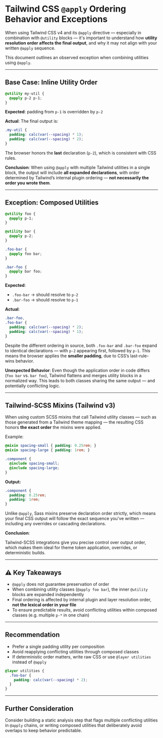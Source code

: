 # Tailwind CSS `@apply` Ordering Behavior and Exceptions

When using Tailwind CSS v4 and its `@apply` directive — especially in combination with `@utility` blocks — it's important to understand how **utility resolution order affects the final output**, and why it may not align with your written `@apply` sequence.

This document outlines an observed exception when combining utilities using `@apply`.

---

## Base Case: Inline Utility Order

```css
@utility my-util {
  @apply p-2 p-1;
}
```

**Expected**: padding from `p-1` is overridden by `p-2`

**Actual**: The final output is:

```css
.my-util {
  padding: calc(var(--spacing) * 1);
  padding: calc(var(--spacing) * 2);
}
```

The browser honors the **last** declaration (`p-2`), which is consistent with CSS rules.

**Conclusion**: When using `@apply` with multiple Tailwind utilities in a single block, the output will include **all expanded declarations**, with order determined by Tailwind’s internal plugin ordering — **not necessarily the order you wrote them**.

---

## Exception: Composed Utilities

```css
@utility foo {
  @apply p-1;
}

@utility bar {
  @apply p-2;
}

.foo-bar {
  @apply foo bar;
}

.bar-foo {
  @apply bar foo;
}
```

**Expected**:

* `.foo-bar` → should resolve to `p-2`
* `.bar-foo` → should resolve to `p-1`

**Actual**:

```css
.bar-foo,
.foo-bar {
  padding: calc(var(--spacing) * 2);
  padding: calc(var(--spacing) * 1);
}
```

Despite the different ordering in source, both `.foo-bar` and `.bar-foo` expand to identical declarations — with `p-2` appearing first, followed by `p-1`. This means the browser applies the **smaller padding**, due to CSS’s last-rule-wins behavior.

**Unexpected Behavior**:
Even though the application order in code differs (`foo bar` vs. `bar foo`), Tailwind flattens and merges utility blocks in a normalized way. This leads to both classes sharing the same output — and potentially conflicting logic.

---

## Tailwind-SCSS Mixins (Tailwind v3)

When using custom SCSS mixins that call Tailwind utility classes — such as those generated from a Tailwind theme mapping — the resulting CSS honors **the exact order** the mixins were applied.

Example:

```scss
@mixin spacing-small { padding: 0.25rem; }
@mixin spacing-large { padding: 1rem; }

.component {
  @include spacing-small;
  @include spacing-large;
}
```

**Output:**

```css
.component {
  padding: 0.25rem;
  padding: 1rem;
}
```

Unlike `@apply`, Sass mixins preserve declaration order strictly, which means your final CSS output will follow the exact sequence you've written — including any overrides or cascading declarations.

**Conclusion**:

Tailwind-SCSS integrations give you precise control over output order, which makes them ideal for theme token application, overrides, or deterministic builds.

---

## ⚠️ Key Takeaways

* `@apply` does not guarantee preservation of order
* When combining utility classes (`@apply foo bar`), the inner `@utility` blocks are expanded independently
* Final ordering is affected by internal plugin and layer resolution order, **not the lexical order in your file**
* To ensure predictable results, avoid conflicting utilities within composed classes (e.g. multiple `p-*` in one chain)

---

## Recommendation

* Prefer a single padding utility per composition
* Avoid reapplying conflicting utilities through composed classes
* If deterministic order matters, write raw CSS or use `@layer utilities` instead of `@apply`

```css
@layer utilities {
  .foo-bar {
    padding: calc(var(--spacing) * 2);
  }
}
```

---

## Further Consideration

Consider building a static analysis step that flags multiple conflicting utilities in `@apply` chains, or writing composed utilities that deliberately avoid overlaps to keep behavior predictable.
